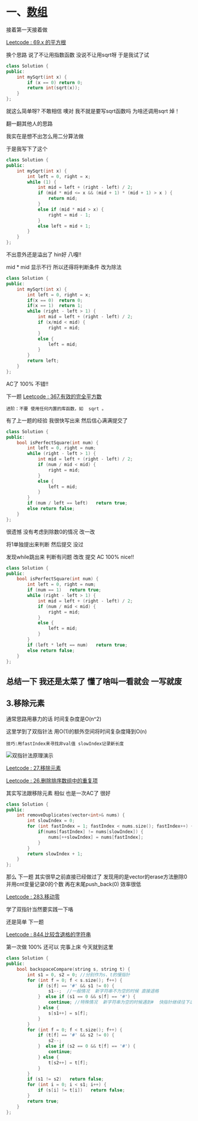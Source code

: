 # 一、[数组](https://github.com/youngyangyang04/leetcode-master#%E6%95%B0%E7%BB%84)

接着第一天接着做

[Leetcode : 69.x 的平方根](https://leetcode-cn.com/problems/sqrtx/)

换个思路 说了不让用指数函数 没说不让用sqrt呀
于是我试了试

```cpp
class Solution {
public:
    int mySqrt(int x) {
        if (x == 0) return 0;
        return int(sqrt(x));
    }
};
```

就这么简单呀? 不敢相信 噢对 我不就是要写sqrt函数吗 为啥还调用sqrt 焯！

翻一翻其他人的思路

我实在是想不出怎么用二分算法做

于是我写下了这个

```cpp
class Solution {
public:
    int mySqrt(int x) {
        int left = 0, right = x;
        while (1) {
            int mid = left + (right - left) / 2;
            if (mid * mid <= x && (mid + 1) * (mid + 1) > x ) {
                return mid;
            }
            else if (mid * mid > x) {
                right = mid - 1;
            }
            else left = mid + 1;
        }
    }
};
```

不出意外还是溢出了  hin好 八嘎!!

mid * mid 显示不行  所以还得将判断条件 改为除法

```cpp
class Solution {
public:
    int mySqrt(int x) {
        int left = 0, right = x;
        if(x == 0)  return 0;
        if(x == 1)  return 1;
        while (right - left > 1) {
            int mid = left + (right - left) / 2;
            if (x/mid < mid) {
                right = mid;
            }
            else {
                left = mid;
            }
        }
        return left;
    }
};
```

AC了  100% 不错!!

下一题
[Leetcode : 367.有效的完全平方数](https://leetcode-cn.com/problems/valid-perfect-square/)

    进阶：不要 使用任何内置的库函数，如  sqrt 。

有了上一题的经验  我很快写出来 然后信心满满提交了

```cpp
class Solution {
public:
    bool isPerfectSquare(int num) {
        int left = 0, right = num;
        while (right - left > 1) {
            int mid = left + (right - left) / 2;
            if (num / mid < mid) {
                right = mid;
            }
            else {
                left = mid;
            }
        }
        if (num / left == left)   return true;
        else return false;
    }
};
```
很遗憾 没有考虑到除数0的情况 改一改

将1单独提出来判断 然后提交 没过

发现while跳出来 判断有问题 改改 提交
AC 100% nice!!

```cpp
class Solution {
public:
    bool isPerfectSquare(int num) {
        int left = 0, right = num;
        if (num == 1)   return true;
        while (right - left > 1) {
            int mid = left + (right - left) / 2;
            if (num / mid < mid) {
                right = mid;
            }
            else {
                left = mid;
            }
        }
        if (left * left == num)   return true;
        else return false;
    }
};
```
## 总结一下 我还是太菜了 懂了啥叫一看就会 一写就废

## 3.移除元素

通常思路用暴力的话 时间复杂度是O(n^2)

这里学到了双指针法 用O(1)的额外空间将时间复杂度降到O(n) 

    技巧:用fastIndex来寻找非val值 slowIndex记录新长度

![双指针法原理演示](https://camo.githubusercontent.com/a701d49e9f64bd71f08a19276679f49d971d765e07402b3982f9b0ab63969f45/68747470733a2f2f747661312e73696e61696d672e636e2f6c617267652f30303865476d5a456c7931676e7472647336723539673330647530396d6e70642e676966)

[Leetcode : 27.移除元素](https://leetcode-cn.com/problems/remove-element/)

[Leetcode : 26.删除排序数组中的重复项](https://leetcode-cn.com/problems/remove-duplicates-from-sorted-array/)

其实写法跟移除元素 相似 也是一次AC了 很好

```cpp
class Solution {
public:
    int removeDuplicates(vector<int>& nums) {
        int slowIndex = 0;
        for (int fastIndex = 1; fastIndex < nums.size(); fastIndex++) {
            if(nums[fastIndex] != nums[slowIndex]) {
                nums[++slowIndex] = nums[fastIndex];
            }
        }
        return slowIndex + 1;
    }
};
```

那么  下一题 其实很早之前直接已经做过了 发现用的是vector的erase方法删除0 并用cnt变量记录0的个数  再在末尾push_back(0)
效率很低

[Leetcode : 283.移动零](https://leetcode-cn.com/problems/remove-duplicates-from-sorted-array/)

学了双指针当然要实践一下咯

还是简单 下一题

[Leetcode : 844.比较含退格的字符串](https://leetcode-cn.com/problems/backspace-string-compare/)

第一次做 100% 还可以 完事上床 今天就到这里

```cpp
class Solution {
public:
    bool backspaceCompare(string s, string t) {
        int s1 = 0, s2 = 0; //分别作为s、t的慢指针
        for (int f = 0; f < s.size(); f++) {
            if (s[f] == '#' && s1 != 0) { 
                s1--;  //一般情况  新字符串不为空的时候 直接退格
            }  else if (s1 == 0 && s[f] == '#') {
                continue; //特殊情况  新字符串为空的时候遇到#  快指针继续往下走
            } else {
                s[s1++] = s[f];
            }
        }
        for (int f = 0; f < t.size(); f++) {
            if (t[f] == '#' && s2 != 0) {
                s2--;
            }  else if (s2 == 0 && t[f] == '#') {
                continue;
            } else {
                t[s2++] = t[f];
            }
        }
        if (s1 != s2)   return false;
        for (int i = 0; i < s1; i++) {
            if (s[i] != t[i])   return false;
        }
        return true;
    }
};
```
